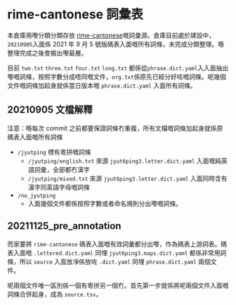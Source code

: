 # rime-cantonese 詞彙表

本倉庫用嚟分類分類存放 [rime-cantonese](https://github.com/rime/rime-cantonese)嘅詞彙源。倉庫目前處於建設中，`20210905`入面係 2021 年 9 月 5 號版碼表入面嘅所有詞條，未完成分類整理。喺整理完成之後會搬出嚟最層。

目前 `two.txt` `three.txt` `four.txt` `long.txt` 都係從`phrase.dict.yaml`入入面抽出嚟嘅詞條，按照字數分成唔同嘅文件，`org.txt`係原先已經分好咗嘅詞條。呢幾個文件嘅詞條加起身就係當日版本嘅 `phrase.dict.yaml` 入面所有詞條。

## 20210905 文檔解釋

注意：喺每次 commit 之前都要保證詞條冇重複，所有文檔嘅詞條加起身就係原碼表入面嘅所有詞條

- `/jyutping` 標有粵拼嘅詞條
    - `/jyutping/english.txt` 來源 `jyut6ping3.letter.dict.yaml` 入面嘅純英語詞彙，全部都冇漢字
    - `/jyutping/mixed.txt` 來源 `jyut6ping3.letter.dict.yaml` 入面同時含有漢字同英語字母嘅詞條
- `/no_jyutping` 
    - 入面幾個文件都係按照字數或者命名規則分出嚟嘅詞條。


## 20211125_pre_annotation

而家要將 `rime-cantonese` 碼表入面嘅有效詞彙都分出嚟，作為碼表上游詞表。碼表入面嘅 `.lettered.dict.yaml` 同埋 `jyut6ping3.maps.dict.yaml` 都係非常用詞條，所以 `source` 入面放凈係放咗 `.dict.yaml` 同埋 `phrase.dict.yaml` 兩個文件。

呢兩個文件唯一區別係一個有粵拼另一個冇。首先第一步就係將呢兩個文件入面嘅詞條合併起身，成為 `source.tsv`。
